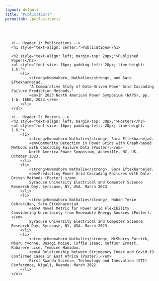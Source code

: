 ```yaml
---
layout: default
title: "Publications"
permalink: /publications/
---
```


<div style="max-width: 900px; margin: 0 auto; padding: 20px;">

    <!-- Header 1: Publications -->
    <h1 style="text-align: center;">Publications</h1>

    <h2 style="text-align: left; margin-top: 20px;">Published Papers</h2>
    <ul style="font-size: 16px; padding-left: 20px; line-height: 1.6;">
        <li>
            <strong>Uwamahoro, Nathalie</strong>, and Sara Eftekharnejad. 
            "A Comparative Study of Data-Driven Power Grid Cascading Failure Prediction Methods." 
            <em>In 2023 North American Power Symposium (NAPS), pp. 1-6. IEEE, 2023.</em>
        </li>
    </ul>

    <!-- Header 2: Posters -->
    <h2 style="text-align: left; margin-top: 30px;">Posters</h2>
    <ul style="font-size: 16px; padding-left: 20px; line-height: 1.6;">
        <li>
            <strong>Uwamahoro Nathalie</strong>, Sara Eftekharnejad. 
            <em>Community Detection in Power Grids with Graph-based Methods with Cascading Failure Data (Poster).</em> 
            North America Power Symposium, Asheville, NC, US. October 2023.
        </li>
        <li>
            <strong>Uwamahoro Nathalie</strong>, Sara Eftekharnejad. 
            <em>Predicting Power Grid Cascading Failures with Data-Driven Methods (Poster).</em> 
            Syracuse University Electrical and Computer Science Research Day, Syracuse, NY, USA. March 2023.
        </li>
        <li>
            <strong>Uwamahoro Nathalie</strong>, Haben Tekie Gebrekidan, Sara Eftekharnejad. 
            <em>A Novel Metric for Power Grid Flexibility Considering Uncertainty from Renewable Energy Sources (Poster).</em> 
            Syracuse University Electrical and Computer Science Research Day, Syracuse, NY, USA. March 2023.
        </li>
        <li>
            <strong>Uwamahoro Nathalie</strong>, McSharry Patrick, Mburu Yvonne, Busogi Moise, Coffie Isaac, Kuffuor Ernest, Kabarere Lise, Tembine Hamidou. 
            <em>A Relationship between Stringency Index and Covid-19 Confirmed Cases in East Africa (Poster).</em> 
            First Rwanda Science, Technology and Innovation (STI) Conference, Kigali, Rwanda. March 2022.
        </li>
    </ul>

</div>
